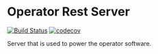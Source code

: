 # Operator Rest Server
[![Build Status](https://travis-ci.org/ashwinath/operator-rest-server.svg?branch=master)](https://travis-ci.org/ashwinath/operator-rest-server)
[![codecov](https://codecov.io/gh/ashwinath/operator-rest-server/branch/master/graph/badge.svg)](https://codecov.io/gh/ashwinath/operator-rest-server)

Server that is used to power the operator software.
